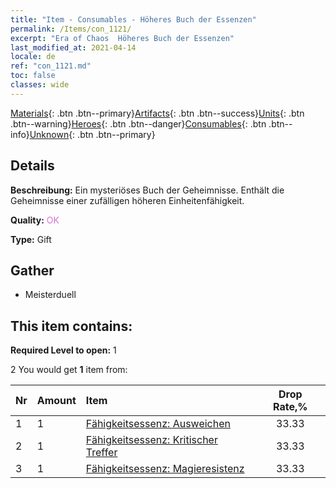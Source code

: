 ```yaml
---
title: "Item - Consumables - Höheres Buch der Essenzen"
permalink: /Items/con_1121/
excerpt: "Era of Chaos  Höheres Buch der Essenzen"
last_modified_at: 2021-04-14
locale: de
ref: "con_1121.md"
toc: false
classes: wide
---
```

 [Materials](/de/Items/){: .btn .btn--primary}[Artifacts](/de/Items/Artifacts/){: .btn .btn--success}[Units](/de/Items/Units/){: .btn .btn--warning}[Heroes](/de/Items/Heroes/){: .btn .btn--danger}[Consumables](/de/Items/Consumables/){: .btn .btn--info}[Unknown](/de/Items/Unknown/){: .btn .btn--primary}

## Details
 **Beschreibung:** Ein mysteriöses Buch der Geheimnisse. Enthält die Geheimnisse einer zufälligen höheren Einheitenfähigkeit.

 **Quality:** <span style="color: #DA70D6">OK</span>

 **Type:** Gift

## Gather

*    Meisterduell 

## This item contains:

 **Required Level to open:** 1

 2 You would get **1** item  from:

  | Nr | Amount |     Item    | Drop Rate,% |
  |:---|:-------|:------------|:---------:|
  | 1 | 1 | [Fähigkeitsessenz: Ausweichen](/de/Items/con_1114/) | 33.33 | 
  | 2 | 1 | [Fähigkeitsessenz: Kritischer Treffer](/de/Items/con_1115/) | 33.33 | 
  | 3 | 1 | [Fähigkeitsessenz: Magieresistenz](/de/Items/con_1118/) | 33.33 | 
